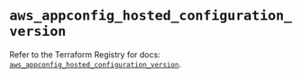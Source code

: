 # `aws_appconfig_hosted_configuration_version`

Refer to the Terraform Registry for docs: [`aws_appconfig_hosted_configuration_version`](https://registry.terraform.io/providers/hashicorp/aws/5.32.0/docs/resources/appconfig_hosted_configuration_version).
